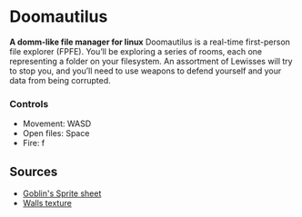# Doomautilus
**A domm-like file manager for linux**
Doomautilus is a real-time first-person file explorer (FPFE). You’ll be exploring a series of rooms, each one representing a folder on your filesystem. An assortment of Lewisses will try to stop you, and you’ll need to use weapons to defend yourself and your data from being corrupted.
### Controls
* Movement: WASD
* Open files: Space
* Fire: f
## Sources
* [Goblin's Sprite sheet](https://thepixelalchemist.itch.io/goblin-pack)
* [Walls texture](https://foxh3ad.itch.io/foxtex)
